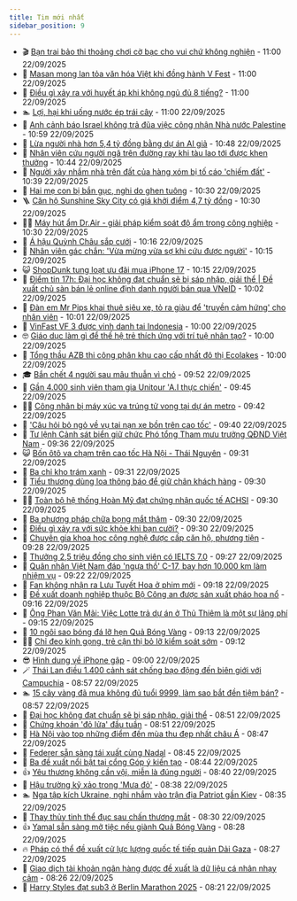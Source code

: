 ```yaml
---
title: Tim mới nhất
sidebar_position: 9
---
```


<!-- vnexpress-tin-moi-nhat:START -->
- 🎬 [Bạn trai bảo thi thoảng chơi cờ bạc cho vui chứ không nghiện](https://vnexpress.net/co-bac-ban-trai-bao-thi-thoang-choi-co-bac-cho-vui-chu-khong-nghien-4941912.html) - 11:00 22/09/2025
- 🐎 [Masan mong lan tỏa văn hóa Việt khi đồng hành V Fest](https://vnexpress.net/masan-mong-lan-toa-van-hoa-viet-khi-dong-hanh-v-fest-4942186.html) - 11:00 22/09/2025
- 🦍 [Điều gì xảy ra với huyết áp khi không ngủ đủ 8 tiếng?](https://vnexpress.net/dieu-gi-xay-ra-voi-huyet-ap-khi-khong-ngu-du-8-tieng-4942153.html) - 11:00 22/09/2025
- 🏊 [Lợi, hại khi uống nước ép trái cây](https://vnexpress.net/loi-hai-khi-uong-nuoc-ep-trai-cay-4942024.html) - 11:00 22/09/2025
- 🎊 [Anh cảnh báo Israel không trả đũa việc công nhận Nhà nước Palestine](https://vnexpress.net/anh-canh-bao-israel-khong-tra-dua-viec-cong-nhan-nha-nuoc-palestine-4942212.html) - 10:59 22/09/2025
- 🎃 [Lừa người nhà hơn 5,4 tỷ đồng bằng dự án AI giả](https://vnexpress.net/lua-nguoi-nha-hon-5-4-ty-dong-bang-du-an-ai-gia-4942224.html) - 10:48 22/09/2025
- 🧰 [Nhân viên cứu người ngã trên đường ray khi tàu lao tới được khen thưởng](https://vnexpress.net/nhan-vien-cuu-nguoi-nga-tren-duong-ray-khi-tau-lao-toi-duoc-khen-thuong-4942216.html) - 10:44 22/09/2025
- 🔭 [Người xây nhầm nhà trên đất của hàng xóm bị tố cáo &#39;chiếm đất&#39;](https://vnexpress.net/nguoi-xay-nham-nha-tren-dat-cua-hang-xom-bi-to-cao-chiem-dat-4942205.html) - 10:39 22/09/2025
- 🫶 [Hai mẹ con bị bắn gục, nghi do ghen tuông](https://vnexpress.net/hai-me-con-bi-ban-guc-nghi-do-ghen-tuong-4942213.html) - 10:30 22/09/2025
- 🪜 [Căn hộ Sunshine Sky City có giá khởi điểm 4,7 tỷ đồng](https://vnexpress.net/can-ho-sunshine-sky-city-co-gia-khoi-diem-4-7-ty-dong-4942226.html) - 10:30 22/09/2025
- 👨‍🏫 [Máy hút ẩm Dr.Air - giải pháp kiểm soát độ ẩm trong công nghiệp](https://vnexpress.net/may-hut-am-dr-air-giai-phap-kiem-soat-do-am-trong-cong-nghiep-4941866.html) - 10:30 22/09/2025
- 🎊 [Á hậu Quỳnh Châu sắp cưới](https://vnexpress.net/a-hau-quynh-chau-sap-cuoi-4942046.html) - 10:16 22/09/2025
- 🎊 [Nhân viên gác chắn: &#39;Vừa mừng vừa sợ khi cứu được người&#39;](https://vnexpress.net/nhan-vien-gac-chan-vua-mung-vua-so-khi-cuu-duoc-nguoi-4942209.html) - 10:15 22/09/2025
- 😺 [ShopDunk tung loạt ưu đãi mua iPhone 17](https://vnexpress.net/shopdunk-tung-loat-uu-dai-mua-iphone-17-4942218.html) - 10:15 22/09/2025
- 🐘 [Điểm tin 17h: Đại học không đạt chuẩn sẽ bị sáp nhập, giải thể | Đề xuất chủ sàn bán lẻ online định danh người bán qua VNeID](https://vnexpress.net/diem-tin-17h-dai-hoc-khong-dat-chuan-se-bi-sap-nhap-giai-the-de-xuat-chu-san-ban-le-online-dinh-danh-nguoi-ban-qua-vneid-4942219.html) - 10:02 22/09/2025
- 🌁 [Đàn em Mr Pips khai thuê siêu xe, tỏ ra giàu để &#39;truyền cảm hứng&#39; cho nhân viên](https://vnexpress.net/dan-em-mr-pip-khai-thue-sieu-xe-to-ra-giau-de-truyen-cam-hung-cho-nhan-vien-4942121.html) - 10:01 22/09/2025
- 🐲 [VinFast VF 3 được vinh danh tại Indonesia](https://vnexpress.net/vinfast-vf-3-duoc-vinh-danh-tai-indonesia-4942195.html) - 10:00 22/09/2025
- 🤓 [Giáo dục làm gì để thế hệ trẻ thích ứng với trí tuệ nhân tạo?](https://vnexpress.net/giao-duc-lam-gi-de-the-he-tre-thich-ung-voi-tri-tue-nhan-tao-4942194.html) - 10:00 22/09/2025
- 💪 [Tổng thầu AZB thi công phân khu cao cấp nhất đô thị Ecolakes](https://vnexpress.net/tong-thau-azb-thi-cong-phan-khu-cao-cap-nhat-do-thi-ecolakes-4941387.html) - 10:00 22/09/2025
- 🎓 [Bắn chết 4 người sau mâu thuẫn vì chó](https://vnexpress.net/ban-chet-4-nguoi-sau-mau-thuan-vi-cho-4942172.html) - 09:52 22/09/2025
- 🫣 [Gần 4.000 sinh viên tham gia Unitour &#39;A.I thực chiến&#39;](https://vnexpress.net/gan-4-000-sinh-vien-tham-gia-unitour-a-i-thuc-chien-4942179.html) - 09:45 22/09/2025
- 🧑‍💻 [Công nhân bị máy xúc va trúng tử vong tại dự án metro](https://vnexpress.net/cong-nhan-bi-may-xuc-va-trung-tu-vong-tai-du-an-metro-4942197.html) - 09:42 22/09/2025
- 🐲 [&#39;Câu hỏi bỏ ngỏ về vụ tai nạn xe bồn trên cao tốc&#39;](https://vnexpress.net/cau-hoi-bo-ngo-ve-vu-tai-nan-xe-bon-tren-cao-toc-4941825.html) - 09:40 22/09/2025
- 🌝 [Tư lệnh Cảnh sát biển giữ chức Phó tổng Tham mưu trưởng QĐND Việt Nam](https://vnexpress.net/tu-lenh-canh-sat-bien-giu-chuc-pho-tong-tham-muu-truong-qdnd-viet-nam-4942193.html) - 09:36 22/09/2025
- 😺 [Bốn ôtô va chạm trên cao tốc Hà Nội - Thái Nguyên](https://vnexpress.net/bon-oto-va-cham-tren-cao-toc-ha-noi-thai-nguyen-4942157.html) - 09:31 22/09/2025
- 🐎 [Ba chỉ kho trám xanh](https://vnexpress.net/ba-chi-kho-tram-xanh-4942188.html) - 09:31 22/09/2025
- 🎡 [Tiểu thương dùng loa thông báo để giữ chân khách hàng](https://vnexpress.net/tieu-thuong-dung-loa-thong-bao-de-giu-chan-khach-hang-4942168.html) - 09:30 22/09/2025
- 👨‍🏫 [Toàn bộ hệ thống Hoàn Mỹ đạt chứng nhận quốc tế ACHSI](https://vnexpress.net/toan-bo-he-thong-hoan-my-dat-chung-nhan-quoc-te-achsi-4942165.html) - 09:30 22/09/2025
- 🦆 [Ba phương pháp chữa bọng mắt thâm](https://vnexpress.net/ba-phuong-phap-chua-bong-mat-tham-4942064.html) - 09:30 22/09/2025
- 🚦 [Điều gì xảy ra với sức khỏe khi bạn cười?](https://vnexpress.net/dieu-gi-xay-ra-voi-suc-khoe-khi-ban-cuoi-4941925.html) - 09:30 22/09/2025
- 💫 [Chuyên gia khoa học công nghệ được cấp căn hộ, phương tiện](https://vnexpress.net/chuyen-gia-khoa-hoc-cong-nghe-duoc-cap-can-ho-phuong-tien-4941971.html) - 09:28 22/09/2025
- 🎉 [Thưởng 2,5 triệu đồng cho sinh viên có IELTS 7.0](https://vnexpress.net/thuong-2-5-trieu-dong-cho-sinh-vien-co-ielts-7-0-4941283.html) - 09:27 22/09/2025
- 🌋 [Quân nhân Việt Nam đáp &#39;ngựa thồ&#39; C-17, bay hơn 10.000 km làm nhiệm vụ](https://vnexpress.net/quan-nhan-viet-nam-dap-ngua-tho-c-17-bay-hon-10-000-km-lam-nhiem-vu-4942032.html) - 09:22 22/09/2025
- 🤖 [Fan không nhận ra Lưu Tuyết Hoa ở phim mới](https://vnexpress.net/fan-khong-nhan-ra-luu-tuyet-hoa-o-phim-moi-4942136.html) - 09:18 22/09/2025
- 🦏 [Đề xuất doanh nghiệp thuộc Bộ Công an được sản xuất pháo hoa nổ](https://vnexpress.net/de-xuat-doanh-nghiep-thuoc-bo-cong-an-duoc-san-xuat-phao-hoa-no-4942142.html) - 09:16 22/09/2025
- 🦩 [Ông Phan Văn Mãi: Việc Lotte trả dự án ở Thủ Thiêm là một sự lãng phí](https://vnexpress.net/ong-phan-van-mai-viec-lotte-tra-du-an-o-thu-thiem-la-mot-su-lang-phi-4942150.html) - 09:15 22/09/2025
- 👺 [10 ngôi sao bóng đá lỡ hẹn Quả Bóng Vàng](https://vnexpress.net/10-ngoi-sao-bong-da-lo-hen-qua-bong-vang-4942014.html) - 09:13 22/09/2025
- 🧑‍🏫 [Chỉ đeo kính gọng, trẻ cận thị bỏ lỡ kiểm soát sớm](https://vnexpress.net/chi-deo-kinh-gong-tre-can-thi-bo-lo-kiem-soat-som-4941514.html) - 09:12 22/09/2025
- 😎 [Hình dung về iPhone gập](https://vnexpress.net/hinh-dung-ve-iphone-gap-4941793.html) - 09:00 22/09/2025
- 🪄 [Thái Lan điều 1.400 cảnh sát chống bạo động đến biên giới với Campuchia](https://vnexpress.net/thai-lan-dieu-1-400-canh-sat-chong-bao-dong-den-bien-gioi-voi-campuchia-4942148.html) - 08:57 22/09/2025
- 🏊 [15 cây vàng đã mua không đủ tuổi 9999, làm sao bắt đền tiệm bán?](https://vnexpress.net/gia-vang-hom-nay-gia-vang-24k-9999-hom-nay-kiem-tra-tuoi-vang-the-nao-gia-vang-len-hay-xuong-4942099.html) - 08:57 22/09/2025
- 💃 [Đại học không đạt chuẩn sẽ bị sáp nhập, giải thể](https://vnexpress.net/dai-hoc-khong-dat-chuan-se-bi-sap-nhap-giai-the-4942087.html) - 08:51 22/09/2025
- 🦆 [Chứng khoán &#39;đỏ lửa&#39; đầu tuần](https://vnexpress.net/chung-khoan-do-lua-dau-tuan-4942147.html) - 08:51 22/09/2025
- 🎊 [Hà Nội vào top những điểm đến mùa thu đẹp nhất châu Á](https://vnexpress.net/ha-noi-vao-top-nhung-diem-den-mua-thu-dep-nhat-chau-a-4942090.html) - 08:47 22/09/2025
- 👺 [Federer sẵn sàng tái xuất cùng Nadal](https://vnexpress.net/federer-san-sang-tai-xuat-cung-nadal-4942130.html) - 08:45 22/09/2025
- 🎡 [Ba đề xuất nổi bật tại cổng Góp ý kiến tạo](https://vnexpress.net/ba-de-xuat-noi-bat-tai-cong-gop-y-kien-tao-4939760.html) - 08:44 22/09/2025
- 👍 [Yêu thương không cần vội, miễn là đúng người](https://vnexpress.net/yeu-thuong-khong-can-voi-mien-la-dung-nguoi-4942126.html) - 08:40 22/09/2025
- 🐎 [Hậu trường kỹ xảo trong &#39;Mưa đỏ&#39;](https://vnexpress.net/hau-truong-ky-xao-trong-mua-do-4940469.html) - 08:38 22/09/2025
- 🏊 [Nga tập kích Ukraine, nghi nhắm vào trận địa Patriot gần Kiev](https://vnexpress.net/nga-tap-kich-ukraine-nghi-nham-vao-tran-dia-patriot-gan-kiev-4942081.html) - 08:35 22/09/2025
- 🦩 [Thay thủy tinh thể đục sau chấn thương mắt](https://vnexpress.net/thay-thuy-tinh-the-duc-sau-chan-thuong-mat-4942083.html) - 08:30 22/09/2025
- 👍 [Yamal sẵn sàng mở tiệc nếu giành Quả Bóng Vàng](https://vnexpress.net/yamal-san-sang-mo-tiec-neu-gianh-qua-bong-vang-4942089.html) - 08:28 22/09/2025
- 🔥 [Pháp có thể đề xuất cử lực lượng quốc tế tiếp quản Dải Gaza](https://vnexpress.net/phap-co-the-de-xuat-cu-luc-luong-quoc-te-tiep-quan-dai-gaza-4942082.html) - 08:27 22/09/2025
- 💄 [Giao dịch tài khoản ngân hàng được đề xuất là dữ liệu cá nhân nhạy cảm](https://vnexpress.net/de-xuat-thong-tin-doi-song-xu-huong-tinh-duc-la-du-lieu-ca-nhan-nhay-cam-4942003.html) - 08:26 22/09/2025
- 🤡 [Harry Styles đạt sub3 ở Berlin Marathon 2025](https://vnexpress.net/harry-styles-dat-sub3-o-berlin-marathon-2025-4942137.html) - 08:21 22/09/2025<!-- vnexpress-tin-moi-nhat:END -->

